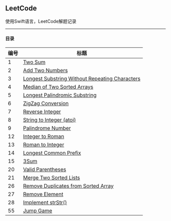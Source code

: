 ## LeetCode

使用Swift语言，LeetCode解题记录
<hr>

#### 目录
编号|标题
---|---
1|[Two Sum](/1-100/1-10/1.%20Two%20Sum.md)
2|[Add Two Numbers](/1-100/1-10/2.%20Add%20Two%20Numbers.md)
3|[Longest Substring Without Repeating Characters](/1-100/1-10/3.%20Longest%20Substring%20Without%20Repeating%20Characters.md)
4|[Median of Two Sorted Arrays](/1-100/1-10/4.%20Median%20of%20Two%20Sorted%20Arrays.md)
5|[Longest Palindromic Substring](/1-100/1-10/5.%20Longest%20Palindromic%20Substring.md)
6|[ZigZag Conversion](/1-100/1-10/6.%20ZigZag%20Conversion.md)
7|[Reverse Integer](/1-100/1-10/7.%20Reverse%20Integer.md)
8|[String to Integer (atoi)](/1-100/1-10/8.%20String%20to%20Integer%20(atoi).md)
9|[Palindrome Number](/1-100/1-10/9.%20Palindrome%20Number.md)
12|[Integer to Roman](/1-100/11-20/12.%20Integer%20to%20Roman.md)
13|[Roman to Integer](/1-100/11-20/13.%20Roman%20to%20Integer.md)
14|[Longest Common Prefix](/1-100/11-20/14.%20Longest%20Common%20Prefix.md)
15|[3Sum](/1-100/11-20/15.%203Sum.md)
20|[Valid Parentheses](/1-100/11-20/20.%20Valid%20Parentheses.md)
21|[Merge Two Sorted Lists](/1-100/21-30/21.%20Merge%20Two%20Sorted%20Lists.md)
26|[Remove Duplicates from Sorted Array](/1-100/21-30/26.%20Remove%20Duplicates%20from%20Sorted%20Array.md)
27|[Remove Element](/1-100/21-30/27.%20Remove%20Element.md)
28|[Implement strStr()](/1-100/21-30/28.%20Implement%20strStr().md)
55|[Jump Game](/1-100/51-60/55.%20Jump%20Game.md)

